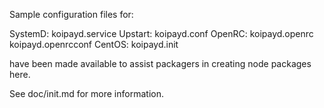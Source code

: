 Sample configuration files for:

SystemD: koipayd.service
Upstart: koipayd.conf
OpenRC:  koipayd.openrc
         koipayd.openrcconf
CentOS:  koipayd.init

have been made available to assist packagers in creating node packages here.

See doc/init.md for more information.
